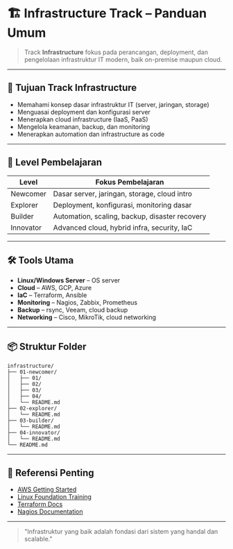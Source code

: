 # 🏗️ Infrastructure Track – Panduan Umum

> Track **Infrastructure** fokus pada perancangan, deployment, dan pengelolaan infrastruktur IT modern, baik on-premise maupun cloud.

---

## 🎯 Tujuan Track Infrastructure

- Memahami konsep dasar infrastruktur IT (server, jaringan, storage)
- Menguasai deployment dan konfigurasi server
- Menerapkan cloud infrastructure (IaaS, PaaS)
- Mengelola keamanan, backup, dan monitoring
- Menerapkan automation dan infrastructure as code

---

## 🧭 Level Pembelajaran

| Level     | Fokus Pembelajaran                                   |
| --------- | ---------------------------------------------------- |
| Newcomer  | Dasar server, jaringan, storage, cloud intro        |
| Explorer  | Deployment, konfigurasi, monitoring dasar           |
| Builder   | Automation, scaling, backup, disaster recovery      |
| Innovator | Advanced cloud, hybrid infra, security, IaC         |

---

## 🛠 Tools Utama

- **Linux/Windows Server** – OS server
- **Cloud** – AWS, GCP, Azure
- **IaC** – Terraform, Ansible
- **Monitoring** – Nagios, Zabbix, Prometheus
- **Backup** – rsync, Veeam, cloud backup
- **Networking** – Cisco, MikroTik, cloud networking

---

## 📦 Struktur Folder

```
infrastructure/
├── 01-newcomer/
│   ├── 01/
│   ├── 02/
│   ├── 03/
│   ├── 04/
│   └── README.md
├── 02-explorer/
│   └── README.md
├── 03-builder/
│   └── README.md
├── 04-innovator/
│   └── README.md
└── README.md
```

---

## 🔗 Referensi Penting

- [AWS Getting Started](https://aws.amazon.com/getting-started/)
- [Linux Foundation Training](https://training.linuxfoundation.org/)
- [Terraform Docs](https://developer.hashicorp.com/terraform/docs)
- [Nagios Documentation](https://assets.nagios.com/downloads/nagioscore/docs/nagioscore/4/en/)

---

> "Infrastruktur yang baik adalah fondasi dari sistem yang handal dan scalable."
